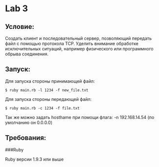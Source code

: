 Lab 3
=======
Условие:
--------
Создать клиент и последовательный сервер, позволяющий передать файл с помощью протокола TCP. Уделить внимание обработке исключительных ситуаций, например физического или программного обрыва соединения.

Запуск:
---------
Для запуска стороны принимающей файл:

	$ ruby main.rb -l 1234 -f new_file.txt

Для запуска стороны передающей файл:

	$ ruby main.rb -c 1234 -f file.txt

Так же можно задать hosthame при помощи флага: -n 192.168.14.54 (по умолчанию он 0.0.0.0)

Требования:
------------
###Ruby 

Ruby версии 1.9.3 или выше

	
